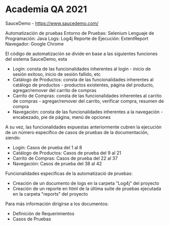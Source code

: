# Academia QA 2021
SauceDemo - https://www.saucedemo.com/

Automatización de pruebas
Entorno de Pruebas: Selenium
Lenguaje de Programación: Java
Logs: Log4j
Reporte de Ejecución: ExtentReport
Navegador: Google Chrome

El código de automatización se divide en base a las siguientes funciones del sistema SauceDemo, esta
* Login: consta de las funcionalidades inherentes al login - inicio de sesión exitoso, inicio de sesión fallido, etc
* Catálogo de Productos: consta de las funcionalidades inherentes al catálogo de productos - productos existentes, página del producto, agregar/remover del carrito de compras
* Carrito de Compras: consta de las funcionalidades inherentes al carrito de compras - agregar/remover del carrito, verificar compra, resumen de compra
* Navegación: consta de las funcionalidades inherentes a la navegación - encabezado, pie de página, menú de opciones

A su vez, las funcionalidades expuestas anteriormente cubren la ejecución de un número específico de casos de pruebas de la documentación, siendo:
* Login: Casos de prueba del 1 al 8
* Catálogo de Productos: Casos de prueba del 9 al 21
* Carrito de Compras: Casos de prueba del 22 al 37
* Navegación: Casos de prueba del 38 al 42

Funcionalidades específicas de la automatizació de pruebas:
* Creación de un documento de logs en la carpeta "Log4j" del proyecto
* Creación de un reporte en html de la última suite de pruebas ejecutada en la carpeta "reports" del proyecto

Para más información dirigirse a los documentos:
* Definición de Requerimientos
* Casos de Pruebas
